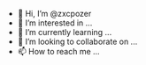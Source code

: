 - 👋 Hi, I’m @zxcpozer
- 👀 I’m interested in ...
- 🌱 I’m currently learning ...
- 💞️ I’m looking to collaborate on ...
- 📫 How to reach me ...

<!---
zxcpozer/zxcpozer is a ✨ special ✨ repository because its `README.md` (this file) appears on your GitHub profile.
You can click the Preview link to take a look at your changes.
--->
